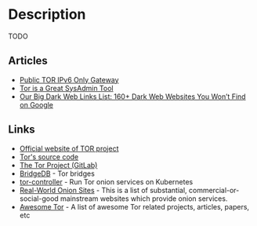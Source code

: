 # Description

TODO


## Articles

- [Public TOR IPv6 Only Gateway](https://blog.shamm.as/posts/2021-01-18-public_tor_ipv6_gateway/)
- [Tor is a Great SysAdmin Tool](https://www.jamieweb.net/blog/tor-is-a-great-sysadmin-tool/)
- [Our Big Dark Web Links List: 160+ Dark Web Websites You Won’t Find on Google](https://www.webhostingsecretrevealed.net/blog/security/dark-web-websites-onion-links/)


## Links

- [Official website of TOR project](https://torproject.org)
- [Tor's source code](https://gitweb.torproject.org/tor.git)
- [The Tor Project (GitLab)](https://gitlab.torproject.org/tpo)
- [BridgeDB](https://bridges.torproject.org/) - Tor bridges
- [tor-controller](https://github.com/kragniz/tor-controller) - Run Tor onion services on Kubernetes
- [Real-World Onion Sites](https://github.com/alecmuffett/real-world-onion-sites) - This is a list of substantial, commercial-or-social-good mainstream websites which provide onion services.
- [Awesome Tor](https://github.com/ajvb/awesome-tor) - A list of awesome Tor related projects, articles, papers, etc
